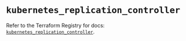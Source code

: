 # `kubernetes_replication_controller`

Refer to the Terraform Registry for docs: [`kubernetes_replication_controller`](https://registry.terraform.io/providers/hashicorp/kubernetes/2.30.0/docs/resources/replication_controller).
